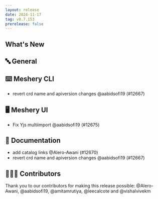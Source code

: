 ```yaml
---
layout: release
date: 2024-11-17
tag: v0.7.153
prerelease: false
---
```


## What's New

## 🔤 General

## ⌨️ Meshery CLI

- revert crd name and apiversion changes @aabidsofi19 (#12667)

## 🖥 Meshery UI

- Fix Yjs multiimport @aabidsofi19 (#12675)

## 📖 Documentation

- add catalog links @Alero-Awani (#12670)
- revert crd name and apiversion changes @aabidsofi19 (#12667)

## 👨🏽‍💻 Contributors

Thank you to our contributors for making this release possible:
@Alero-Awani, @aabidsofi19, @amitamrutiya, @leecalcote and @vishalvivekm

